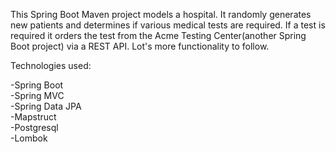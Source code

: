 This Spring Boot Maven project models a hospital. It randomly generates new patients and determines if various medical tests are required. If a test is required it orders the test from the Acme Testing Center(another Spring Boot project) via a REST API. Lot's more functionality to follow.

Technologies used:

-Spring Boot<br />
-Spring MVC<br />
-Spring Data JPA<br />
-Mapstruct<br />
-Postgresql<br />
-Lombok<br />
